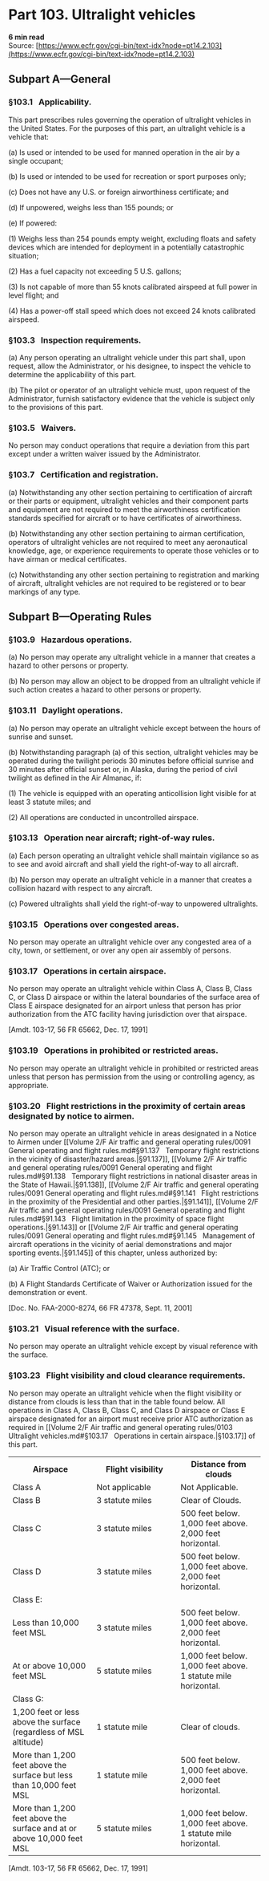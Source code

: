 # Part 103. Ultralight vehicles
**6 min read**  
Source: [https://www.ecfr.gov/cgi-bin/text-idx?node=pt14.2.103](https://www.ecfr.gov/cgi-bin/text-idx?node=pt14.2.103)

<div>

## Subpart A—General

### §103.1   Applicability.

This part prescribes rules governing the operation of ultralight vehicles in the United States. For the purposes of this part, an ultralight vehicle is a vehicle that:

\(a\) Is used or intended to be used for manned operation in the air by a single occupant;

\(b\) Is used or intended to be used for recreation or sport purposes only;

\(c\) Does not have any U.S. or foreign airworthiness certificate; and

\(d\) If unpowered, weighs less than 155 pounds; or

\(e\) If powered:

\(1\) Weighs less than 254 pounds empty weight, excluding floats and safety devices which are intended for deployment in a potentially catastrophic situation;

\(2\) Has a fuel capacity not exceeding 5 U.S. gallons;

\(3\) Is not capable of more than 55 knots calibrated airspeed at full power in level flight; and

\(4\) Has a power-off stall speed which does not exceed 24 knots calibrated airspeed.

### §103.3   Inspection requirements.

\(a\) Any person operating an ultralight vehicle under this part shall, upon request, allow the Administrator, or his designee, to inspect the vehicle to determine the applicability of this part.

\(b\) The pilot or operator of an ultralight vehicle must, upon request of the Administrator, furnish satisfactory evidence that the vehicle is subject only to the provisions of this part.

### §103.5   Waivers.

No person may conduct operations that require a deviation from this part except under a written waiver issued by the Administrator.

### §103.7   Certification and registration.

\(a\) Notwithstanding any other section pertaining to certification of aircraft or their parts or equipment, ultralight vehicles and their component parts and equipment are not required to meet the airworthiness certification standards specified for aircraft or to have certificates of airworthiness.

\(b\) Notwithstanding any other section pertaining to airman certification, operators of ultralight vehicles are not required to meet any aeronautical knowledge, age, or experience requirements to operate those vehicles or to have airman or medical certificates.

\(c\) Notwithstanding any other section pertaining to registration and marking of aircraft, ultralight vehicles are not required to be registered or to bear markings of any type.

## Subpart B—Operating Rules

### §103.9   Hazardous operations.

\(a\) No person may operate any ultralight vehicle in a manner that creates a hazard to other persons or property.

\(b\) No person may allow an object to be dropped from an ultralight vehicle if such action creates a hazard to other persons or property.

### §103.11   Daylight operations.

\(a\) No person may operate an ultralight vehicle except between the hours of sunrise and sunset.

\(b\) Notwithstanding paragraph (a) of this section, ultralight vehicles may be operated during the twilight periods 30 minutes before official sunrise and 30 minutes after official sunset or, in Alaska, during the period of civil twilight as defined in the Air Almanac, if:

\(1\) The vehicle is equipped with an operating anticollision light visible for at least 3 statute miles; and

\(2\) All operations are conducted in uncontrolled airspace.

### §103.13   Operation near aircraft; right-of-way rules.

\(a\) Each person operating an ultralight vehicle shall maintain vigilance so as to see and avoid aircraft and shall yield the right-of-way to all aircraft.

\(b\) No person may operate an ultralight vehicle in a manner that creates a collision hazard with respect to any aircraft.

\(c\) Powered ultralights shall yield the right-of-way to unpowered ultralights.

### §103.15   Operations over congested areas.

No person may operate an ultralight vehicle over any congested area of a city, town, or settlement, or over any open air assembly of persons.

### §103.17   Operations in certain airspace.

No person may operate an ultralight vehicle within Class A, Class B, Class C, or Class D airspace or within the lateral boundaries of the surface area of Class E airspace designated for an airport unless that person has prior authorization from the ATC facility having jurisdiction over that airspace.

\[Amdt. 103-17, 56 FR 65662, Dec. 17, 1991\]

### §103.19   Operations in prohibited or restricted areas.

No person may operate an ultralight vehicle in prohibited or restricted areas unless that person has permission from the using or controlling agency, as appropriate.

### §103.20   Flight restrictions in the proximity of certain areas designated by notice to airmen.

No person may operate an ultralight vehicle in areas designated in a Notice to Airmen under [[Volume 2/F Air traffic and general operating rules/0091 General operating and flight rules.md#§91.137   Temporary flight restrictions in the vicinity of disaster/hazard areas.|§91.137]], [[Volume 2/F Air traffic and general operating rules/0091 General operating and flight rules.md#§91.138   Temporary flight restrictions in national disaster areas in the State of Hawaii.|§91.138]], [[Volume 2/F Air traffic and general operating rules/0091 General operating and flight rules.md#§91.141   Flight restrictions in the proximity of the Presidential and other parties.|§91.141]], [[Volume 2/F Air traffic and general operating rules/0091 General operating and flight rules.md#§91.143   Flight limitation in the proximity of space flight operations.|§91.143]] or [[Volume 2/F Air traffic and general operating rules/0091 General operating and flight rules.md#§91.145   Management of aircraft operations in the vicinity of aerial demonstrations and major sporting events.|§91.145]] of this chapter, unless authorized by:

\(a\) Air Traffic Control (ATC); or

\(b\) A Flight Standards Certificate of Waiver or Authorization issued for the demonstration or event.

\[Doc. No. FAA-2000-8274, 66 FR 47378, Sept. 11, 2001\]

### §103.21   Visual reference with the surface.

No person may operate an ultralight vehicle except by visual reference with the surface.

### §103.23   Flight visibility and cloud clearance requirements.

No person may operate an ultralight vehicle when the flight visibility or distance from clouds is less than that in the table found below. All operations in Class A, Class B, Class C, and Class D airspace or Class E airspace designated for an airport must receive prior ATC authorization as required in [[Volume 2/F Air traffic and general operating rules/0103 Ultralight vehicles.md#§103.17   Operations in certain airspace.|§103.17]] of this part.

<div>

<div>

<table data-border="1" data-cellpadding="1" data-cellspacing="1" data-frame="void" width="100%"><colgroup><col style="width: 33%" /><col style="width: 33%" /><col style="width: 33%" /></colgroup><tbody><tr class="header"><th scope="col">Airspace</th><th scope="col">Flight visibility</th><th scope="col">Distance from clouds</th></tr><tr class="odd"><td style="text-align: left;" scope="row">Class A</td><td style="text-align: left;">Not applicable</td><td style="text-align: left;">Not Applicable.</td></tr><tr class="even"><td style="text-align: left;" scope="row">Class B</td><td style="text-align: left;">3 statute miles</td><td style="text-align: left;">Clear of Clouds.</td></tr><tr class="odd"><td style="text-align: left;" scope="row">Class C</td><td style="text-align: left;">3 statute miles</td><td style="text-align: left;">500 feet below.<br />
1,000 feet above.<br />
2,000 feet horizontal.</td></tr><tr class="even"><td style="text-align: left;" scope="row">Class D</td><td style="text-align: left;">3 statute miles</td><td style="text-align: left;">500 feet below.<br />
1,000 feet above.<br />
2,000 feet horizontal.</td></tr><tr class="odd"><td style="text-align: left;" scope="row">Class E:</td><td style="text-align: left;"></td><td style="text-align: left;"></td></tr><tr class="even"><td style="text-align: left;" scope="row">Less than 10,000 feet MSL</td><td style="text-align: left;">3 statute miles</td><td style="text-align: left;">500 feet below.<br />
1,000 feet above.<br />
2,000 feet horizontal.</td></tr><tr class="odd"><td style="text-align: left;" scope="row">At or above 10,000 feet MSL</td><td style="text-align: left;">5 statute miles</td><td style="text-align: left;">1,000 feet below.<br />
1,000 feet above.<br />
1 statute mile horizontal.</td></tr><tr class="even"><td style="text-align: left;" scope="row">Class G:</td><td style="text-align: left;"></td><td style="text-align: left;"></td></tr><tr class="odd"><td style="text-align: left;" scope="row">1,200 feet or less above the surface (regardless of MSL altitude)</td><td style="text-align: left;">1 statute mile</td><td style="text-align: left;">Clear of clouds.</td></tr><tr class="even"><td style="text-align: left;" scope="row">More than 1,200 feet above the surface but less than 10,000 feet MSL</td><td style="text-align: left;">1 statute mile</td><td style="text-align: left;">500 feet below.<br />
1,000 feet above.<br />
2,000 feet horizontal.</td></tr><tr class="odd"><td style="text-align: left;" scope="row">More than 1,200 feet above the surface and at or above 10,000 feet MSL</td><td style="text-align: left;">5 statute miles</td><td style="text-align: left;">1,000 feet below.<br />
1,000 feet above.<br />
1 statute mile horizontal.</td></tr></tbody></table>

</div>

</div>

\[Amdt. 103-17, 56 FR 65662, Dec. 17, 1991\]

</div>